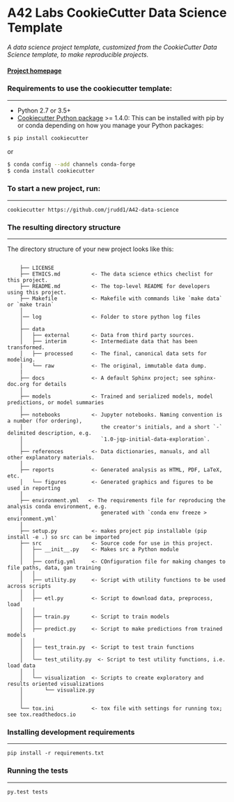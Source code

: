 # A42 Labs CookieCutter Data Science Template

_A data science project template, customized from the CookieCutter Data Science template, to make reproducible projects._


#### [Project homepage](https://github.com/jrudd1/A42-data-science)


### Requirements to use the cookiecutter template:
-----------
 - Python 2.7 or 3.5+
 - [Cookiecutter Python package](http://cookiecutter.readthedocs.org/en/latest/installation.html) >= 1.4.0: This can be installed with pip by or conda depending on how you manage your Python packages:

``` bash
$ pip install cookiecutter
```

or

``` bash
$ conda config --add channels conda-forge
$ conda install cookiecutter
```


### To start a new project, run:
------------

    cookiecutter https://github.com/jrudd1/A42-data-science


<!-- [![asciicast](https://asciinema.org/a/244658.svg)](https://asciinema.org/a/244658) -->


### The resulting directory structure
------------

The directory structure of your new project looks like this: 

```

    ├── LICENSE
    ├── ETHICS.md          <- The data science ethics checlist for this project. 
    ├── README.md          <- The top-level README for developers using this project.
    ├── Makefile           <- Makefile with commands like `make data` or `make train`
    │   
    │── log                <- Folder to store python log files 
    │
    ├── data
    │   ├── external       <- Data from third party sources.
    │   ├── interim        <- Intermediate data that has been transformed.
    │   ├── processed      <- The final, canonical data sets for modeling.
    │   └── raw            <- The original, immutable data dump.
    |
    ├── docs               <- A default Sphinx project; see sphinx-doc.org for details
    │
    ├── models             <- Trained and serialized models, model predictions, or model summaries
    │
    ├── notebooks          <- Jupyter notebooks. Naming convention is a number (for ordering),
    │                         the creator's initials, and a short `-` delimited description, e.g.
    │                         `1.0-jqp-initial-data-exploration`.
    │
    ├── references         <- Data dictionaries, manuals, and all other explanatory materials.
    │
    ├── reports            <- Generated analysis as HTML, PDF, LaTeX, etc.
    │   └── figures        <- Generated graphics and figures to be used in reporting
    │
    ├── environment.yml   <- The requirements file for reproducing the analysis conda environment, e.g.
    │                         generated with `conda env freeze > environment.yml`
    │
    ├── setup.py           <- makes project pip installable (pip install -e .) so src can be imported
    ├── src                <- Source code for use in this project.
    │   ├── __init__.py    <- Makes src a Python module
    │   │
    │   ├── config.yml     <- COnfiguration file for making changes to file paths, data, gan training
    │   │
    │   ├── utility.py     <- Script with utility functions to be used across scripts
    │   │
    │   ├── etl.py         <- Script to download data, preprocess, load
    │   │   
    │   ├── train.py       <- Script to train models
    │   │ 
    │   ├── predict.py     <- Script to make predictions from trained models
    │   │ 
    │   ├── test_train.py  <- Script to test train functions
    │   │  
    │   └── test_utility.py  <- Script to test utility functions, i.e. load data
    │   │   
    │   └── visualization  <- Scripts to create exploratory and results oriented visualizations
    │       └── visualize.py
    │
    │
    └── tox.ini            <- tox file with settings for running tox; see tox.readthedocs.io

```

### Installing development requirements
------------

    pip install -r requirements.txt

### Running the tests
------------

    py.test tests
